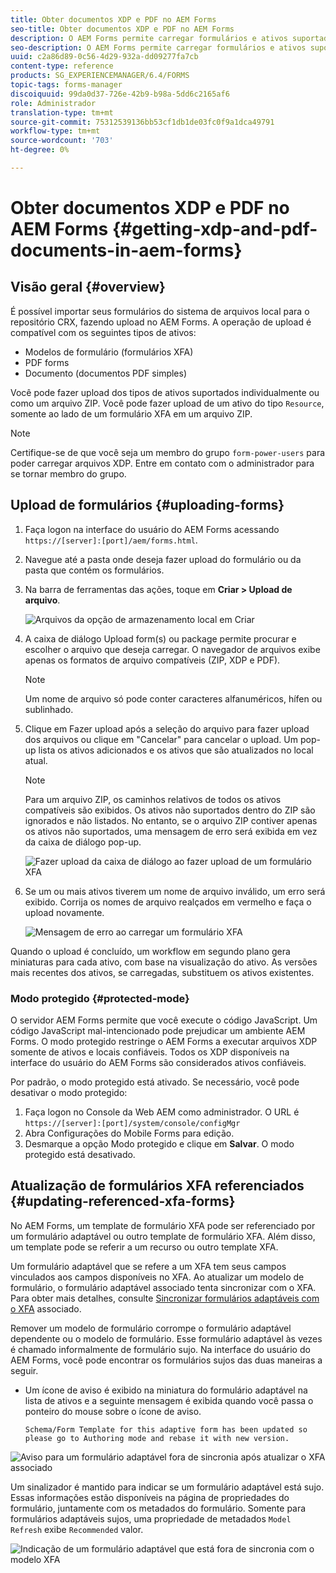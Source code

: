 ```yaml
---
title: Obter documentos XDP e PDF no AEM Forms
seo-title: Obter documentos XDP e PDF no AEM Forms
description: O AEM Forms permite carregar formulários e ativos suportados para usar com formulários adaptáveis. Também é possível fazer o upload em massa de formulários e recursos relacionados como um ZIP.
seo-description: O AEM Forms permite carregar formulários e ativos suportados para usar com formulários adaptáveis. Também é possível fazer o upload em massa de formulários e recursos relacionados como um ZIP.
uuid: c2a86d89-0c56-4d29-932a-dd09277fa7cb
content-type: reference
products: SG_EXPERIENCEMANAGER/6.4/FORMS
topic-tags: forms-manager
discoiquuid: 99da0d37-726e-42b9-b98a-5dd6c2165af6
role: Administrador
translation-type: tm+mt
source-git-commit: 75312539136bb53cf1db1de03fc0f9a1dca49791
workflow-type: tm+mt
source-wordcount: '703'
ht-degree: 0%

---
```



# Obter documentos XDP e PDF no AEM Forms {#getting-xdp-and-pdf-documents-in-aem-forms}

## Visão geral {#overview}

É possível importar seus formulários do sistema de arquivos local para o repositório CRX, fazendo upload no AEM Forms. A operação de upload é compatível com os seguintes tipos de ativos:

* Modelos de formulário (formulários XFA)
* PDF forms
* Documento (documentos PDF simples)

Você pode fazer upload dos tipos de ativos suportados individualmente ou como um arquivo ZIP. Você pode fazer upload de um ativo do tipo `Resource`, somente ao lado de um formulário XFA em um arquivo ZIP.

>[!NOTE]
>
>Certifique-se de que você seja um membro do grupo `form-power-users` para poder carregar arquivos XDP. Entre em contato com o administrador para se tornar membro do grupo.

## Upload de formulários {#uploading-forms}

1. Faça logon na interface do usuário do AEM Forms acessando `https://[server]:[port]/aem/forms.html`.
1. Navegue até a pasta onde deseja fazer upload do formulário ou da pasta que contém os formulários.
1. Na barra de ferramentas das ações, toque em **Criar > Upload de arquivo**.

   ![Arquivos da opção de armazenamento local em Criar](assets/step.png)

1. A caixa de diálogo Upload form(s) ou package permite procurar e escolher o arquivo que deseja carregar. O navegador de arquivos exibe apenas os formatos de arquivo compatíveis (ZIP, XDP e PDF).

   >[!NOTE]
   >
   >Um nome de arquivo só pode conter caracteres alfanuméricos, hífen ou sublinhado.

1. Clique em Fazer upload após a seleção do arquivo para fazer upload dos arquivos ou clique em &quot;Cancelar&quot; para cancelar o upload. Um pop-up lista os ativos adicionados e os ativos que são atualizados no local atual.

   >[!NOTE]
   >
   >Para um arquivo ZIP, os caminhos relativos de todos os ativos compatíveis são exibidos. Os ativos não suportados dentro do ZIP são ignorados e não listados. No entanto, se o arquivo ZIP contiver apenas os ativos não suportados, uma mensagem de erro será exibida em vez da caixa de diálogo pop-up.

   ![Fazer upload da caixa de diálogo ao fazer upload de um formulário XFA](assets/upload-scr.png)

1. Se um ou mais ativos tiverem um nome de arquivo inválido, um erro será exibido. Corrija os nomes de arquivo realçados em vermelho e faça o upload novamente.

   ![Mensagem de erro ao carregar um formulário XFA](assets/upload-scr-err.png)

Quando o upload é concluído, um workflow em segundo plano gera miniaturas para cada ativo, com base na visualização do ativo. As versões mais recentes dos ativos, se carregadas, substituem os ativos existentes.

### Modo protegido {#protected-mode}

O servidor AEM Forms permite que você execute o código JavaScript. Um código JavaScript mal-intencionado pode prejudicar um ambiente AEM Forms. O modo protegido restringe o AEM Forms a executar arquivos XDP somente de ativos e locais confiáveis. Todos os XDP disponíveis na interface do usuário do AEM Forms são considerados ativos confiáveis.

Por padrão, o modo protegido está ativado. Se necessário, você pode desativar o modo protegido:

1. Faça logon no Console da Web AEM como administrador. O URL é `https://[server]:[port]/system/console/configMgr`
1. Abra Configurações do Mobile Forms para edição.
1. Desmarque a opção Modo protegido e clique em **Salvar**. O modo protegido está desativado.

## Atualização de formulários XFA referenciados {#updating-referenced-xfa-forms}

No AEM Forms, um template de formulário XFA pode ser referenciado por um formulário adaptável ou outro template de formulário XFA. Além disso, um template pode se referir a um recurso ou outro template XFA.

Um formulário adaptável que se refere a um XFA tem seus campos vinculados aos campos disponíveis no XFA. Ao atualizar um modelo de formulário, o formulário adaptável associado tenta sincronizar com o XFA. Para obter mais detalhes, consulte [Sincronizar formulários adaptáveis com o XFA](/help/forms/using/synchronizing-adaptive-forms-xfa.md) associado.

Remover um modelo de formulário corrompe o formulário adaptável dependente ou o modelo de formulário. Esse formulário adaptável às vezes é chamado informalmente de formulário sujo. Na interface do usuário do AEM Forms, você pode encontrar os formulários sujos das duas maneiras a seguir.

* Um ícone de aviso é exibido na miniatura do formulário adaptável na lista de ativos e a seguinte mensagem é exibida quando você passa o ponteiro do mouse sobre o ícone de aviso.

   `Schema/Form Template for this adaptive form has been updated so please go to Authoring mode and rebase it with new version.`

![Aviso para um formulário adaptável fora de sincronia após atualizar o XFA associado](assets/dirtyaf.png)

Um sinalizador é mantido para indicar se um formulário adaptável está sujo. Essas informações estão disponíveis na página de propriedades do formulário, juntamente com os metadados do formulário. Somente para formulários adaptáveis sujos, uma propriedade de metadados `Model Refresh` exibe `Recommended` valor.

![Indicação de um formulário adaptável que está fora de sincronia com o modelo XFA](assets/model-refresh.png)

